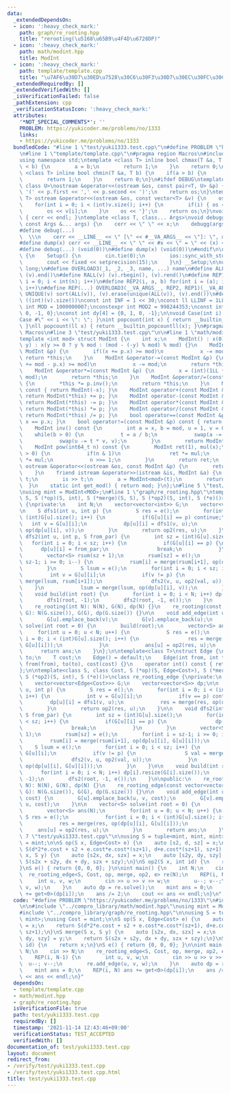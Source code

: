```yaml
---
data:
  _extendedDependsOn:
  - icon: ':heavy_check_mark:'
    path: graph/re_rooting.hpp
    title: "rerooting(\u5168\u65B9\u4F4D\u6728DP)"
  - icon: ':heavy_check_mark:'
    path: math/modint.hpp
    title: ModInt
  - icon: ':heavy_check_mark:'
    path: template/template.cpp
    title: "\u7AF6\u30D7\u30ED\u7528\u30C6\u30F3\u30D7\u30EC\u30FC\u30C8"
  _extendedRequiredBy: []
  _extendedVerifiedWith: []
  _isVerificationFailed: false
  _pathExtension: cpp
  _verificationStatusIcon: ':heavy_check_mark:'
  attributes:
    '*NOT_SPECIAL_COMMENTS*': ''
    PROBLEM: https://yukicoder.me/problems/no/1333
    links:
    - https://yukicoder.me/problems/no/1333
  bundledCode: "#line 1 \"test/yuki1333.test.cpp\"\n#define PROBLEM \"https://yukicoder.me/problems/no/1333\"\
    \n#line 1 \"template/template.cpp\"\n#pragma region Macros\n#include <bits/stdc++.h>\n\
    using namespace std;\ntemplate <class T> inline bool chmax(T &a, T b) {\n    if(a\
    \ < b) {\n        a = b;\n        return 1;\n    }\n    return 0;\n}\ntemplate\
    \ <class T> inline bool chmin(T &a, T b) {\n    if(a > b) {\n        a = b;\n\
    \        return 1;\n    }\n    return 0;\n}\n#ifdef DEBUG\ntemplate <class T,\
    \ class U>\nostream &operator<<(ostream &os, const pair<T, U> &p) {\n    os <<\
    \ '(' << p.first << ',' << p.second << ')';\n    return os;\n}\ntemplate <class\
    \ T> ostream &operator<<(ostream &os, const vector<T> &v) {\n    os << '{';\n\
    \    for(int i = 0; i < (int)v.size(); i++) {\n        if(i) { os << ','; }\n\
    \        os << v[i];\n    }\n    os << '}';\n    return os;\n}\nvoid debugg()\
    \ { cerr << endl; }\ntemplate <class T, class... Args>\nvoid debugg(const T &x,\
    \ const Args &... args) {\n    cerr << \" \" << x;\n    debugg(args...);\n}\n\
    #define debug(...)                                                           \
    \  \\\n    cerr << __LINE__ << \" [\" << #__VA_ARGS__ << \"]: \", debugg(__VA_ARGS__)\n\
    #define dump(x) cerr << __LINE__ << \" \" << #x << \" = \" << (x) << endl\n#else\n\
    #define debug(...) (void(0))\n#define dump(x) (void(0))\n#endif\n\nstruct Setup\
    \ {\n    Setup() {\n        cin.tie(0);\n        ios::sync_with_stdio(false);\n\
    \        cout << fixed << setprecision(15);\n    }\n} __Setup;\n\nusing ll = long\
    \ long;\n#define OVERLOAD3(_1, _2, _3, name, ...) name\n#define ALL(v) (v).begin(),\
    \ (v).end()\n#define RALL(v) (v).rbegin(), (v).rend()\n#define REP1(i, n) for(int\
    \ i = 0; i < int(n); i++)\n#define REP2(i, a, b) for(int i = (a); i < int(b);\
    \ i++)\n#define REP(...) OVERLOAD3(__VA_ARGS__, REP2, REP1)(__VA_ARGS__)\n#define\
    \ UNIQUE(v) sort(ALL(v)), (v).erase(unique(ALL(v)), (v).end())\n#define SZ(v)\
    \ ((int)(v).size())\nconst int INF = 1 << 30;\nconst ll LLINF = 1LL << 60;\nconstexpr\
    \ int MOD = 1000000007;\nconstexpr int MOD2 = 998244353;\nconst int dx[4] = {1,\
    \ 0, -1, 0};\nconst int dy[4] = {0, 1, 0, -1};\n\nvoid Case(int i) { cout << \"\
    Case #\" << i << \": \"; }\nint popcount(int x) { return __builtin_popcount(x);\
    \ }\nll popcount(ll x) { return __builtin_popcountll(x); }\n#pragma endregion\
    \ Macros\n#line 3 \"test/yuki1333.test.cpp\"\n\n#line 1 \"math/modint.hpp\"\n\
    template <int mod> struct ModInt {\n    int x;\n    ModInt() : x(0) {}\n    ModInt(int64_t\
    \ y) : x(y >= 0 ? y % mod : (mod - (-y) % mod) % mod) {}\n    ModInt &operator+=(const\
    \ ModInt &p) {\n        if((x += p.x) >= mod)\n            x -= mod;\n       \
    \ return *this;\n    }\n    ModInt &operator-=(const ModInt &p) {\n        if((x\
    \ += mod - p.x) >= mod)\n            x -= mod;\n        return *this;\n    }\n\
    \    ModInt &operator*=(const ModInt &p) {\n        x = (int)(1LL * x * p.x %\
    \ mod);\n        return *this;\n    }\n    ModInt &operator/=(const ModInt &p)\
    \ {\n        *this *= p.inv();\n        return *this;\n    }\n    ModInt operator-()\
    \ const { return ModInt(-x); }\n    ModInt operator+(const ModInt &p) const {\
    \ return ModInt(*this) += p; }\n    ModInt operator-(const ModInt &p) const {\
    \ return ModInt(*this) -= p; }\n    ModInt operator*(const ModInt &p) const {\
    \ return ModInt(*this) *= p; }\n    ModInt operator/(const ModInt &p) const {\
    \ return ModInt(*this) /= p; }\n    bool operator==(const ModInt &p) const { return\
    \ x == p.x; }\n    bool operator!=(const ModInt &p) const { return x != p.x; }\n\
    \    ModInt inv() const {\n        int a = x, b = mod, u = 1, v = 0, t;\n    \
    \    while(b > 0) {\n            t = a / b;\n            swap(a -= t * b, b);\n\
    \            swap(u -= t * v, v);\n        }\n        return ModInt(u);\n    }\n\
    \    ModInt pow(int64_t n) const {\n        ModInt ret(1), mul(x);\n        while(n\
    \ > 0) {\n            if(n & 1)\n                ret *= mul;\n            mul\
    \ *= mul;\n            n >>= 1;\n        }\n        return ret;\n    }\n    friend\
    \ ostream &operator<<(ostream &os, const ModInt &p) {\n        return os << p.x;\n\
    \    }\n    friend istream &operator>>(istream &is, ModInt &a) {\n        int64_t\
    \ t;\n        is >> t;\n        a = ModInt<mod>(t);\n        return (is);\n  \
    \  }\n    static int get_mod() { return mod; }\n};\n#line 5 \"test/yuki1333.test.cpp\"\
    \nusing mint = ModInt<MOD>;\n#line 1 \"graph/re_rooting.hpp\"\ntemplate<class\
    \ S, S (*op)(S, int), S (*merge)(S, S), S (*op2)(S, int), S (*e)()>\nclass re_rooting\
    \ {\nprivate:\n    int N;\n    vector<vector<int>> G;\n    vector<vector<S>> dp;\n\
    \n    S dfs1(int u, int p) {\n        S res = e();\n        for(int i = 0; i <\
    \ (int)G[u].size(); i++) {\n            if(G[u][i] == p) continue;\n         \
    \   int v = G[u][i];\n            dp[u][i] = dfs1(v, u);\n            res = merge(res,\
    \ op(dp[u][i], v));\n        }\n        return op2(res, u);\n    }\n\n    void\
    \ dfs2(int u, int p, S from_par) {\n        int sz = (int)G[u].size();\n     \
    \   for(int i = 0; i < sz; i++) {\n            if(G[u][i] == p) {\n          \
    \      dp[u][i] = from_par;\n                break;\n            }\n        }\n\
    \        vector<S> rsum(sz + 1);\n        rsum[sz] = e();\n        for(int i =\
    \ sz-1; i >= 0; i--) {\n            rsum[i] = merge(rsum[i+1], op(dp[u][i], G[u][i]));\n\
    \        }\n        S lsum = e();\n        for(int i = 0; i < sz; i++) {\n   \
    \         int v = G[u][i];\n            if(v != p) {\n                S val =\
    \ merge(lsum, rsum[i+1]);\n                dfs2(v, u, op2(val, u));\n        \
    \    }\n            lsum = merge(lsum, op(dp[u][i], v));\n        }\n    }\n\n\
    \    void build(int root) {\n        for(int i = 0; i < N; i++) dp[i].resize(G[i].size());\n\
    \        dfs1(root, -1);\n        dfs2(root, -1, e());\n    }\n    \npublic:\n\
    \    re_rooting(int N): N(N), G(N), dp(N) {}\n    re_rooting(const vector<vector<int>>&\
    \ G): N(G.size()), G(G), dp(G.size()) {}\n\n    void add_edge(int u, int v) {\n\
    \        G[u].emplace_back(v);\n        G[v].emplace_back(u);\n    }\n\n    vector<S>\
    \ solve(int root = 0) {\n        build(root);\n        vector<S> ans(N);\n   \
    \     for(int u = 0; u < N; u++) {\n            S res = e();\n            for(int\
    \ i = 0; i < (int)G[u].size(); i++) {\n                res = merge(res, op(dp[u][i],\
    \ G[u][i]));\n            }\n            ans[u] = op2(res, u);\n        }\n  \
    \      return ans;\n    }\n};\n\ntemplate<class T>\nstruct Edge {\n    int from,\
    \ to;\n    T cost;\n    Edge() = default;\n    Edge(int from, int to, T cost):\
    \ from(from), to(to), cost(cost) {}\n    operator int() const { return to; }\n\
    };\n\ntemplate<class S, class Cost, S (*op)(S, Edge<Cost>), S (*merge)(S, S),\
    \ S (*op2)(S, int), S (*e)()>\nclass re_rooting_edge {\nprivate:\n    int N;\n\
    \    vector<vector<Edge<Cost>>> G;\n    vector<vector<S>> dp;\n\n    S dfs1(int\
    \ u, int p) {\n        S res = e();\n        for(int i = 0; i < (int)G[u].size();\
    \ i++) {\n            int v = G[u][i];\n            if(v == p) continue;\n   \
    \         dp[u][i] = dfs1(v, u);\n            res = merge(res, op(dp[u][i], G[u][i]));\n\
    \        }\n        return op2(res, u);\n    }\n\n    void dfs2(int u, int p,\
    \ S from_par) {\n        int sz = (int)G[u].size();\n        for(int i = 0; i\
    \ < sz; i++) {\n            if(G[u][i] == p) {\n                dp[u][i] = from_par;\n\
    \                break;\n            }\n        }\n        vector<S> rsum(sz +\
    \ 1);\n        rsum[sz] = e();\n        for(int i = sz-1; i >= 0; i--) {\n   \
    \         rsum[i] = merge(rsum[i+1], op(dp[u][i], G[u][i]));\n        }\n    \
    \    S lsum = e();\n        for(int i = 0; i < sz; i++) {\n            int v =\
    \ G[u][i];\n            if(v != p) {\n                S val = merge(lsum, rsum[i+1]);\n\
    \                dfs2(v, u, op2(val, u));\n            }\n            lsum = merge(lsum,\
    \ op(dp[u][i], G[u][i]));\n        }\n    }\n\n    void build(int root) {\n  \
    \      for(int i = 0; i < N; i++) dp[i].resize(G[i].size());\n        dfs1(root,\
    \ -1);\n        dfs2(root, -1, e());\n    }\n\npublic:\n    re_rooting_edge(int\
    \ N): N(N), G(N), dp(N) {}\n    re_rooting_edge(const vector<vector<Edge<Cost>>>&\
    \ G): N(G.size()), G(G), dp(G.size()) {}\n\n    void add_edge(int u, int v, Cost\
    \ cost) {\n        G[u].emplace_back(u, v, cost);\n        G[v].emplace_back(v,\
    \ u, cost);\n    }\n\n    vector<S> solve(int root = 0) {\n        build(root);\n\
    \        vector<S> ans(N);\n        for(int u = 0; u < N; u++) {\n           \
    \ S res = e();\n            for(int i = 0; i < (int)G[u].size(); i++) {\n    \
    \            res = merge(res, op(dp[u][i], G[u][i]));\n            }\n       \
    \     ans[u] = op2(res, u);\n        }\n        return ans;\n    }\n};\n#line\
    \ 7 \"test/yuki1333.test.cpp\"\n\nusing S = tuple<mint, mint, mint>;\nusing Cost\
    \ = mint;\n\nS op(S x, Edge<Cost> e) {\n    auto [s2, d, sz] = x;\n    return\
    \ S(d*2*e.cost + s2 + e.cost*e.cost*(sz+1), d+e.cost*(sz+1), sz+1);\n}\nS merge(S\
    \ x, S y) {\n    auto [s2x, dx, szx] = x;\n    auto [s2y, dy, szy] = y;\n    return\
    \ S(s2x + s2y, dx + dy, szx + szy);\n}\nS op2(S x, int id) {\n    return x;\n\
    }\nS e() { return {0, 0, 0}; }\n\nint main() {\n    int N;\n    cin >> N;\n  \
    \  re_rooting_edge<S, Cost, op, merge, op2, e> re(N);\n    REP(i, N-1) {\n   \
    \     int u, v, w;\n        cin >> u >> v >> w;\n        u--; v--;\n        re.add_edge(u,\
    \ v, w);\n    }\n    auto dp = re.solve();\n    mint ans = 0;\n    REP(i, N) ans\
    \ += get<0>(dp[i]);\n    ans /= 2;\n    cout << ans << endl;\n}\n"
  code: "#define PROBLEM \"https://yukicoder.me/problems/no/1333\"\n#include \"../compro_library/template/template.cpp\"\
    \n\n#include \"../compro_library/math/modint.hpp\"\nusing mint = ModInt<MOD>;\n\
    #include \"../compro_library/graph/re_rooting.hpp\"\n\nusing S = tuple<mint, mint,\
    \ mint>;\nusing Cost = mint;\n\nS op(S x, Edge<Cost> e) {\n    auto [s2, d, sz]\
    \ = x;\n    return S(d*2*e.cost + s2 + e.cost*e.cost*(sz+1), d+e.cost*(sz+1),\
    \ sz+1);\n}\nS merge(S x, S y) {\n    auto [s2x, dx, szx] = x;\n    auto [s2y,\
    \ dy, szy] = y;\n    return S(s2x + s2y, dx + dy, szx + szy);\n}\nS op2(S x, int\
    \ id) {\n    return x;\n}\nS e() { return {0, 0, 0}; }\n\nint main() {\n    int\
    \ N;\n    cin >> N;\n    re_rooting_edge<S, Cost, op, merge, op2, e> re(N);\n\
    \    REP(i, N-1) {\n        int u, v, w;\n        cin >> u >> v >> w;\n      \
    \  u--; v--;\n        re.add_edge(u, v, w);\n    }\n    auto dp = re.solve();\n\
    \    mint ans = 0;\n    REP(i, N) ans += get<0>(dp[i]);\n    ans /= 2;\n    cout\
    \ << ans << endl;\n}"
  dependsOn:
  - template/template.cpp
  - math/modint.hpp
  - graph/re_rooting.hpp
  isVerificationFile: true
  path: test/yuki1333.test.cpp
  requiredBy: []
  timestamp: '2021-11-14 12:43:46+09:00'
  verificationStatus: TEST_ACCEPTED
  verifiedWith: []
documentation_of: test/yuki1333.test.cpp
layout: document
redirect_from:
- /verify/test/yuki1333.test.cpp
- /verify/test/yuki1333.test.cpp.html
title: test/yuki1333.test.cpp
---
```

